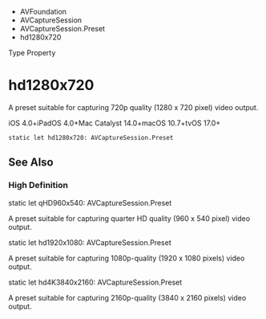 

- AVFoundation
- AVCaptureSession
- AVCaptureSession.Preset
-  hd1280x720 

Type Property

# hd1280x720

A preset suitable for capturing 720p quality (1280 x 720 pixel) video output.

iOS 4.0+iPadOS 4.0+Mac Catalyst 14.0+macOS 10.7+tvOS 17.0+

``` source
static let hd1280x720: AVCaptureSession.Preset
```

## See Also

### High Definition

static let qHD960x540: AVCaptureSession.Preset

A preset suitable for capturing quarter HD quality (960 x 540 pixel) video output.

static let hd1920x1080: AVCaptureSession.Preset

A preset suitable for capturing 1080p-quality (1920 x 1080 pixels) video output.

static let hd4K3840x2160: AVCaptureSession.Preset

A preset suitable for capturing 2160p-quality (3840 x 2160 pixels) video output.

